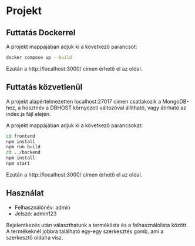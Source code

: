# Projekt

## Futtatás Dockerrel
A projekt mappájában adjuk ki a következő parancsot:
```bash
docker compose up --build
```
Ezután a http://localhost:3000/ cimen érhető el az oldal.

## Futtatás közvetlenül
A projekt alapértelmezetten localhost:27017 cimen csatlakozik a MongoDB-hez, a hosztnév a DBHOST környezeti változóval állitható, vagy átirható az index.js fájl elején.

A projekt mappájában adjuk ki a következő parancsokat:
```bash
cd frontend
npm install
npm run build
cd ../backend
npm install
npm start
```
Ezután a http://localhost:3000/ cimen érhető el az oldal.

## Használat
* Felhasználónév: admin
* Jelszó: admin123

Bejelentkezés után választhatunk a terméklista és a felhasználólista között. A termékeknél jobbra található egy-egy szerkesztés gomb, ami a szerkesztő oldalra visz.

